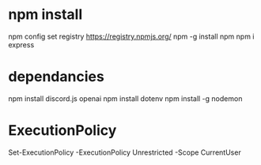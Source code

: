 # npm install
npm config set registry https://registry.npmjs.org/
npm -g install npm
npm i express

# dependancies
npm install discord.js openai
npm install dotenv
npm install -g nodemon

# ExecutionPolicy
Set-ExecutionPolicy -ExecutionPolicy Unrestricted -Scope CurrentUser